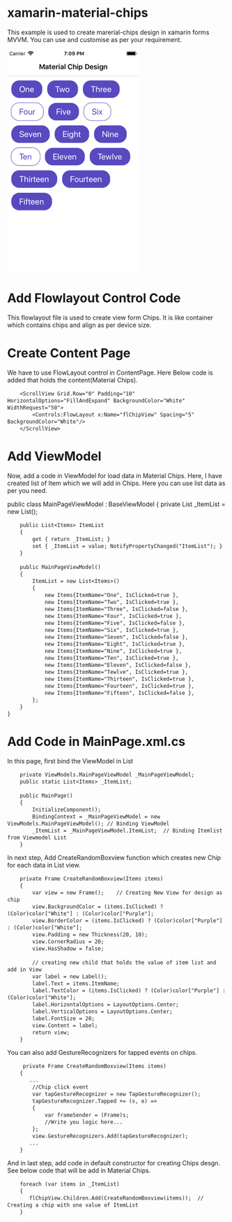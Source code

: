 # xamarin-material-chips
This example is used to create marerial-chips design in xamarin forms MVVM. You can use and customise as per your requirement.

![alt text](Data/iPhone-5s-screenshot.png "iOS screenshot")

# Add Flowlayout Control Code
This flowlayout file is used to create view form Chips. It is like container which contains chips and align as per device size.
   
# Create Content Page
  We have to use FlowLayout control in ContentPage. Here Below code is added that holds the content(Material Chips).

        <ScrollView Grid.Row="0" Padding="10" HorizontalOptions="FillAndExpand" BackgroundColor="White" WidthRequest="50">
            <Controls:FlowLayout x:Name="flChipView" Spacing="5" BackgroundColor="White"/>
        </ScrollView>

# Add ViewModel 
Now, add a code in ViewModel for load data in Material Chips. Here, I have created list of Item which we will add in Chips. 
Here you can use list data as per you need. 

   public class MainPageViewModel : BaseViewModel
    {
        private List<Items> _ItemList = new List<Items>();

        public List<Items> ItemList
        {
            get { return _ItemList; }
            set { _ItemList = value; NotifyPropertyChanged("ItemList"); }
        }

        public MainPageViewModel()
        {
            ItemList = new List<Items>()
            {
                new Items{ItemName="One", IsClicked=true },
                new Items{ItemName="Two", IsClicked=true },
                new Items{ItemName="Three", IsClicked=false },
                new Items{ItemName="Four", IsClicked=true },
                new Items{ItemName="Five", IsClicked=false },
                new Items{ItemName="Six", IsClicked=true },
                new Items{ItemName="Seven", IsClicked=false },
                new Items{ItemName="Eight", IsClicked=true },
                new Items{ItemName="Nine", IsClicked=true },
                new Items{ItemName="Ten", IsClicked=true },
                new Items{ItemName="Eleven", IsClicked=false },
                new Items{ItemName="Tewlve", IsClicked=true },
                new Items{ItemName="Thirteen", IsClicked=true },
                new Items{ItemName="Fourteen", IsClicked=true },
                new Items{ItemName="Fifteen", IsClicked=false },
            };
        }
    }
    
 # Add Code in MainPage.xml.cs
 In this page, first bind the ViewModel in List 
   
        private ViewModels.MainPageViewModel _MainPageViewModel;
        public static List<Items> _ItemList;
        
        public MainPage()
        {
            InitializeComponent();
            BindingContext = _MainPageViewModel = new ViewModels.MainPageViewModel(); // Binding ViewModel
            _ItemList = _MainPageViewModel.ItemList;  // Binding Itemlist from Viewmodel List
        }

In next step, Add CreateRandomBoxview function which creates new Chip for each data in List view.
    
        private Frame CreateRandomBoxview(Items items)
        {
            var view = new Frame();    // Creating New View for design as chip
            view.BackgroundColor = (items.IsClicked) ? (Color)color["White"] : (Color)color["Purple"];
            view.BorderColor = (items.IsClicked) ? (Color)color["Purple"] : (Color)color["White"];
            view.Padding = new Thickness(20, 10);
            view.CornerRadius = 20;
            view.HasShadow = false;

            // creating new child that holds the value of item list and add in View
            var label = new Label();
            label.Text = items.ItemName;
            label.TextColor = (items.IsClicked) ? (Color)color["Purple"] : (Color)color["White"];
            label.HorizontalOptions = LayoutOptions.Center;
            label.VerticalOptions = LayoutOptions.Center;
            label.FontSize = 20;
            view.Content = label;
            return view;
        }
        
You can also add GestureRecognizers for tapped events on chips. 
        
         private Frame CreateRandomBoxview(Items items)
        {
           ...
            //Chip click event
            var tapGestureRecognizer = new TapGestureRecognizer();
            tapGestureRecognizer.Tapped += (s, e) =>
            {
                var frameSender = (Frame)s;
                //Write you logic here...
            };
            view.GestureRecognizers.Add(tapGestureRecognizer);
           ...
        }
        
And in last step, add code in default constructor for creating Chips desgn. See below code that will be add in Material Chips.

        foreach (var items in _ItemList)
        {
           flChipView.Children.Add(CreateRandomBoxview(items));  // Creating a chip with one value of ItemList
        }
